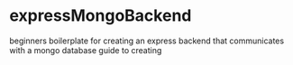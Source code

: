 # expressMongoBackend
beginners boilerplate for creating an express backend that communicates with a mongo database guide to creating 
